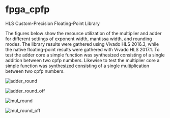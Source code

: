 # fpga_cpfp
HLS Custom-Precision Floating-Point Library

The figures below show the resource utilization of the multiplier and adder for different settings of exponent width, mantissa width, and rounding modes. The library results were gathered using Vivado HLS 2016.3, while the native floating-point results were gathered with Vivado HLS 2017.1. To test the adder core a simple function was synthesized consisting of a single addition between two cpfp numbers. Likewise to test the multiplier core a simple function was synthesized consisting of a single multiplication between two cpfp numbers. 

![adder_round](https://github.com/dicecco1/fpga_cpfp/blob/master/adder_round.png)

![adder_round_off](https://github.com/dicecco1/fpga_cpfp/blob/master/adder_round_off.png)

![mul_round](https://github.com/dicecco1/fpga_cpfp/blob/master/mul_round.png)

![mul_round_off](https://github.com/dicecco1/fpga_cpfp/blob/master/mul_round_off.png)
